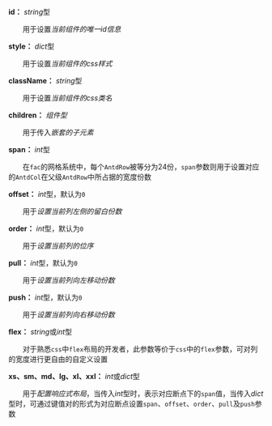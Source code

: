 **id：** *string*型

　　用于设置*当前组件的唯一id信息*

**style：** *dict*型

　　用于设置*当前组件的css样式*

**className：** *string*型

　　用于设置*当前组件的css类名*

**children：** *组件型*

　　用于传入*嵌套的子元素*

**span：** *int*型

　　在`fac`的网格系统中，每个`AntdRow`被等分为24份，`span`参数则用于设置对应的`AntdCol`在父级`AntdRow`中所占据的宽度份数

**offset：** *int*型，默认为`0`

　　用于*设置当前列左侧的留白份数*

**order：** *int*型，默认为`0`

　　用于*设置当前列的位序*

**pull：** *int*型，默认为`0`

　　用于*设置当前列向左移动份数*

**push：** *int*型，默认为`0`

　　用于*设置当前列向右移动份数*

**flex：** *string*或*int*型

　　对于熟悉`css`中`flex`布局的开发者，此参数等价于`css`中的`flex`参数，可对列的宽度进行更自由的自定义设置

**xs、sm、md、lg、xl、xxl：** *int*或*dict*型

　　用于*配置响应式布局*，当传入*int*型时，表示对应断点下的`span`值，当传入*dict*型时，可通过键值对的形式为对应断点设置`span`、`offset`、`order`、`pull`及`push`参数